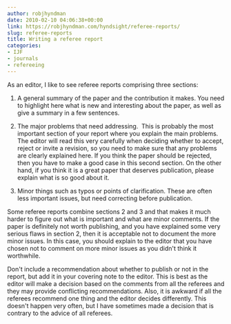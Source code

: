 ```yaml
---
author: robjhyndman
date: 2010-02-10 04:06:38+00:00
link: https://robjhyndman.com/hyndsight/referee-reports/
slug: referee-reports
title: Writing a referee report
categories:
- IJF
- journals
- refereeing
---
```


As an editor, I like to see referee reports comprising three sections:



	
  1. A general summary of the paper and the contribution it makes. You need to highlight here what is new and interesting about the paper, as well as give a summary in a few sentences.

	
  2. The major problems that need addressing.  This is probably the most important section of your report where you explain the main problems. The editor will read this very carefully when deciding whether to accept, reject or invite a revision, so you need to make sure that any problems are clearly explained here. If you think the paper should be rejected, then you have to make a good case in this second section. On the other hand, if you think it is a great paper that deserves publication, please explain what is so good about it.

	
  3. Minor things such as typos or points of clarification. These are often less important issues, but need correcting before publication.


Some referee reports combine sections 2 and 3 and that makes it much harder to figure out what is important and what are minor comments. If the paper is definitely not worth publishing, and you have explained some very serious flaws in section 2, then it is acceptable not to document the more minor issues. In this case, you should explain to the editor that you have chosen not to comment on more minor issues as you didn't think it worthwhile.

Don't include a recommendation about whether to publish or not in the report, but add it in your covering note to the editor. This is best as the editor will make a decision based on the comments from all the referees and they may provide conflicting recommendations. Also, it is awkward if all the referees recommend one thing and the editor decides differently. This doesn't happen very often, but I have sometimes made a decision that is contrary to the advice of all referees.
